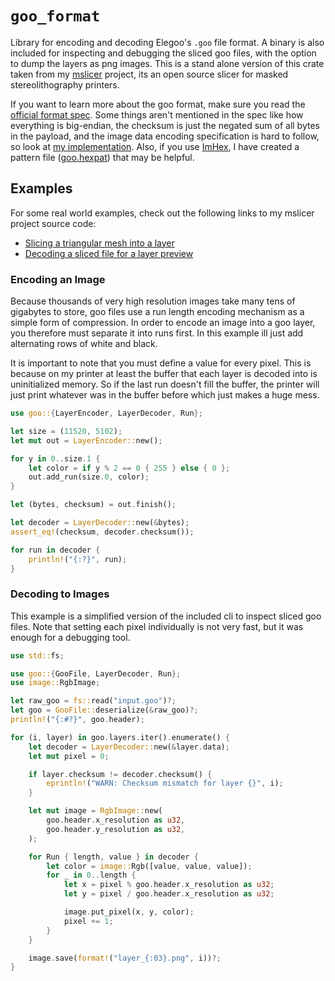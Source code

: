 # `goo_format`

Library for encoding and decoding Elegoo's `.goo` file format.
A binary is also included for inspecting and debugging the sliced goo files, with the option to dump the layers as png images.
This is a stand alone version of this crate taken from my [mslicer](https://github.com/connorslade/mslicer) project, its an open source slicer for masked stereolithography printers.

If you want to learn more about the goo format, make sure you read the [official format spec](https://github.com/elegooofficial/GOO).
Some things aren't mentioned in the spec like how everything is big-endian, the checksum is just the negated sum of all bytes in the payload, and the image data encoding specification is hard to follow, so look at [my implementation](https://github.com/connorslade/goo/blob/main/src/encoded_layer.rs).
Also, if you use [ImHex](https://imhex.werwolv.net), I have created a pattern file ([goo.hexpat](https://github.com/connorslade/goo/blob/main/goo.hexpat)) that may be helpful.

## Examples

For some real world examples, check out the following links to my mslicer project source code:

- [Slicing a triangular mesh into a layer](https://github.com/connorslade/mslicer/blob/15d69c7c9f6bd921d8517d81047aa29b18ba4f92/slicer/src/slicer.rs#L72)
- [Decoding a sliced file for a layer preview](https://github.com/connorslade/mslicer/blob/15d69c7c9f6bd921d8517d81047aa29b18ba4f92/mslicer/src/windows/slice_operation.rs#L142)

### Encoding an Image

Because thousands of very high resolution images take many tens of gigabytes to store, goo files use a run length encoding mechanism as a simple form of compression.
In order to encode an image into a goo layer, you therefore must separate it into runs first.
In this example ill just add alternating rows of white and black.

It is important to note that you must define a value for every pixel.
This is because on my printer at least the buffer that each layer is decoded into is uninitialized memory.
So if the last run doesn't fill the buffer, the printer will just print whatever was in the buffer before which just makes a huge mess.

```rust
use goo::{LayerEncoder, LayerDecoder, Run};

let size = (11520, 5102);
let mut out = LayerEncoder::new();

for y in 0..size.1 {
    let color = if y % 2 == 0 { 255 } else { 0 };
    out.add_run(size.0, color);
}

let (bytes, checksum) = out.finish();

let decoder = LayerDecoder::new(&bytes);
assert_eq!(checksum, decoder.checksum());

for run in decoder {
    println!("{:?}", run);
}
```

### Decoding to Images

This example is a simplified version of the included cli to inspect sliced goo files.
Note that setting each pixel individually is not very fast, but it was enough for a debugging tool.

```rust
use std::fs;

use goo::{GooFile, LayerDecoder, Run};
use image::RgbImage;

let raw_goo = fs::read("input.goo")?;
let goo = GooFile::deserialize(&raw_goo)?;
println!("{:#?}", goo.header);

for (i, layer) in goo.layers.iter().enumerate() {
    let decoder = LayerDecoder::new(&layer.data);
    let mut pixel = 0;

    if layer.checksum != decoder.checksum() {
        eprintln!("WARN: Checksum mismatch for layer {}", i);
    }

    let mut image = RgbImage::new(
        goo.header.x_resolution as u32,
        goo.header.y_resolution as u32,
    );

    for Run { length, value } in decoder {
        let color = image::Rgb([value, value, value]);
        for _ in 0..length {
            let x = pixel % goo.header.x_resolution as u32;
            let y = pixel / goo.header.x_resolution as u32;

            image.put_pixel(x, y, color);
            pixel += 1;
        }
    }

    image.save(format!("layer_{:03}.png", i))?;
}
```
